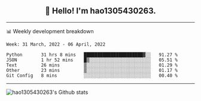<h2 align="center">👋 Hello! I'm hao1305430263.</h2>


---- 
📊 Weekly development breakdown

<!--START_SECTION:waka-->
```text
Week: 31 March, 2022 - 06 April, 2022

Python       31 hrs 8 mins   ██████████████████████▓░░   91.27 % 
JSON         1 hr 52 mins    █▒░░░░░░░░░░░░░░░░░░░░░░░   05.51 % 
Text         26 mins         ▒░░░░░░░░░░░░░░░░░░░░░░░░   01.29 % 
Other        23 mins         ▒░░░░░░░░░░░░░░░░░░░░░░░░   01.17 % 
Git Config   8 mins          ░░░░░░░░░░░░░░░░░░░░░░░░░   00.40 % 
```
<!--END_SECTION:waka-->
----
![hao1305430263's Github stats](https://github-readme-stats.vercel.app/api?username=hao1305430263&show_icons=true)


<!--
**hao1305430263/hao1305430263** is a ✨ _special_ ✨ repository because its `README.md` (this file) appears on your GitHub profile.

Here are some ideas to get you started:

- 🔭 I’m currently working on ...
- 🌱 I’m currently learning ...
- 👯 I’m looking to collaborate on ...
- 🤔 I’m looking for help with ...
- 💬 Ask me about ...
- 📫 How to reach me: ...
- 😄 Pronouns: ...
- ⚡ Fun fact: ...
-->
